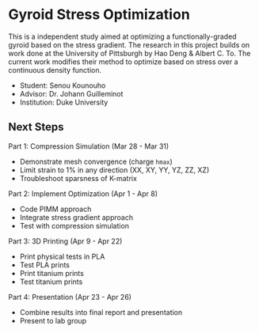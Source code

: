 # Gyroid Stress Optimization
This is a independent study aimed at optimizing a functionally-graded gyroid based on the stress gradient. The research in this project builds on work done at the University of Pittsburgh by Hao Deng & Albert C. To. The current work modifies their method to optimize based on stress over a continuous density function.

 - Student: Senou Kounouho
 - Advisor: Dr. Johann Guilleminot
 - Institution: Duke University

## Next Steps

Part 1: Compression Simulation (Mar 28 - Mar 31)
 - Demonstrate mesh convergence (charge `hmax`)
 - Limit strain to 1% in any direction (XX, XY, YY, YZ, ZZ, XZ)
 - Troubleshoot sparsness of K-matrix

Part 2: Implement Optimization (Apr 1 - Apr 8)
 - Code PIMM approach
 - Integrate stress gradient approach
 - Test with compression simulation

Part 3: 3D Printing (Apr 9 - Apr 22)
 - Print physical tests in PLA
 - Test PLA prints
 - Print titanium prints
 - Test titanium prints

Part 4: Presentation (Apr 23 - Apr 26)
 - Combine results into final report and presentation
 - Present to lab group
